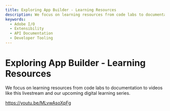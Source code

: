 ```yaml
---
title: Exploring App Builder - Learning Resources
description: We focus on learning resources from code labs to documentation to videos like this livestream and our upcoming digital learning series.   
keywords:
  - Adobe I/O
  - Extensibility
  - API Documentation
  - Developer Tooling  
---
```


# Exploring App Builder - Learning Resources

We focus on learning resources from code labs to documentation to videos like this livestream and our upcoming digital learning series.

<Embed slots="video"/>

https://youtu.be/MLvwAsoXpFg
